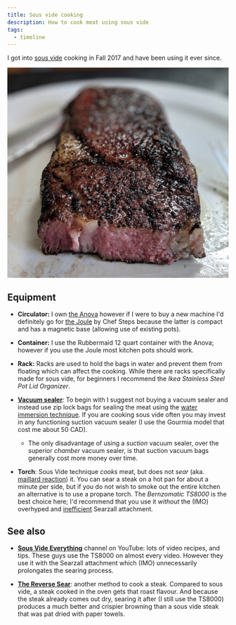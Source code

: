 ```yaml
---
title: Sous vide cooking
description: How to cook meat using sous vide
tags:
  - timeline
---
```


I got into [sous vide](https://en.wikipedia.org/wiki/Sous-vide) cooking in Fall
2017 and have been using it ever since.

![](/static/ribeye.jpg)

## Equipment

* **Circulator:** I own [the
  Anova](https://anovaculinary.com/anova-precision-cooker/) however if I were to
  buy a new machine I'd definitely go for [the
  Joule](https://www.chefsteps.com/joule) by Chef Steps because the latter is
  compact and has a magnetic base \(allowing use of existing pots\).

* **Container:** I use the Rubbermaid 12 quart container with the Anova; however
  if you use the Joule most kitchen pots should work.

* **Rack:** Racks are used to hold the bags in water and prevent them from
  floating which can affect the cooking. While there are racks specifically made
  for sous vide, for beginners I recommend the _Ikea Stainless Steel Pot Lid
  Organizer_.

* [**Vacuum
  sealer**](https://www.chefsteps.com/activities/so-you-wanna-buy-a-vacuum-sealer):
  To begin with I suggest not buying a vacuum sealer and instead use zip lock
  bags for sealing the meat using the [water immersion
  technique](https://anovaculinary.com/sous-vide-water-displacement-method/). If
  you are cooking sous vide often you may invest in any functioning suction
  vacuum sealer \(I use the Gourmia model that cost me about 50 CAD\).

  * The only disadvantage of using a _suction_ vacuum sealer, over the superior
    _chamber_ vacuum sealer, is that suction vacuum bags generally cost more
    money over time.

* **Torch**: Sous Vide technique _cooks_ meat, but does not _sear_ \(aka.
  [maillard reaction](https://en.wikipedia.org/wiki/Maillard_reaction)\) it. You
  can sear a steak on a hot pan for about a minute per side, but if you do not
  wish to smoke out the entire kitchen an alternative is to use a propane torch.
  The _Bernzomatic TS8000_ is the best choice here; I'd recommend that you use
  it _without_ the \(IMO\) overhyped and
  [inefficient](https://www.chefsteps.com/forum/posts/you-dont-need-the-searzall)
  Searzall attachment.

## See also

* [**Sous Vide
  Everything**](https://www.youtube.com/channel/UCpFuaxD-0PKLolFR3gWhrMw)
  channel on YouTube: lots of video recipes, and tips. These guys use the TS8000
  on almost every video. However they use it with the Searzall attachment which
  \(IMO\) unnecessarily prolongates the searing process.

* [**The Reverse
  Sear**](https://www.seriouseats.com/2017/03/how-to-reverse-sear-best-way-to-cook-steak.html):
  another method to cook a steak. Compared to sous vide, a steak cooked in the
  oven gets that roast flavour. And because the steak already comes out dry,
  searing it after \(I still use the TS8000\) produces a much better and
  crispier browning than a sous vide steak that was pat dried with paper towels.
